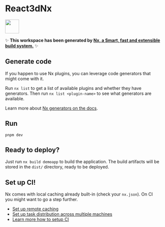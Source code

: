 # React3dNx

<a alt="Nx logo" href="https://nx.dev" target="_blank" rel="noreferrer"><img src="https://raw.githubusercontent.com/nrwl/nx/master/images/nx-logo.png" width="45"></a>

✨ **This workspace has been generated by [Nx, a Smart, fast and extensible build system.](https://nx.dev)** ✨

[//]: # '## Start the app'
[//]: #
[//]: # 'To start the development server run `nx serve react-3d`. Open your browser and navigate to http://localhost:4200/. Happy coding!'

## Generate code

If you happen to use Nx plugins, you can leverage code generators that might come with it.

Run `nx list` to get a list of available plugins and whether they have generators. Then run `nx list <plugin-name>` to see what generators are available.

Learn more about [Nx generators on the docs](https://nx.dev/plugin-features/use-code-generators).

[//]: # '## Running tasks'
[//]: # 'To execute tasks with Nx use the following syntax:'
[//]: #
[//]: # '```'
[//]: # 'nx <target> <project> <...options>'
[//]: # '```'
[//]: #
[//]: # 'You can also run multiple targets:'
[//]: #
[//]: # '```'
[//]: # 'nx run-many -t <target1> <target2>'
[//]: # '```'
[//]: #
[//]: # '..or add `-p` to filter specific projects'
[//]: #
[//]: # '```'
[//]: # 'nx run-many -t <target1> <target2> -p <proj1> <proj2>'
[//]: # '```'
[//]: #
[//]: # 'Targets can be defined in the `package.json` or `projects.json`. Learn more [in the docs](https://nx.dev/core-features/run-tasks).'

## Run

```shell
pnpm dev
```

## Ready to deploy?

Just run `nx build demoapp` to build the application. The build artifacts will be stored in the `dist/` directory, ready to be deployed.

## Set up CI!

Nx comes with local caching already built-in (check your `nx.json`). On CI you might want to go a step further.

- [Set up remote caching](https://nx.dev/core-features/share-your-cache)
- [Set up task distribution across multiple machines](https://nx.dev/nx-cloud/features/distribute-task-execution)
- [Learn more how to setup CI](https://nx.dev/recipes/ci)
